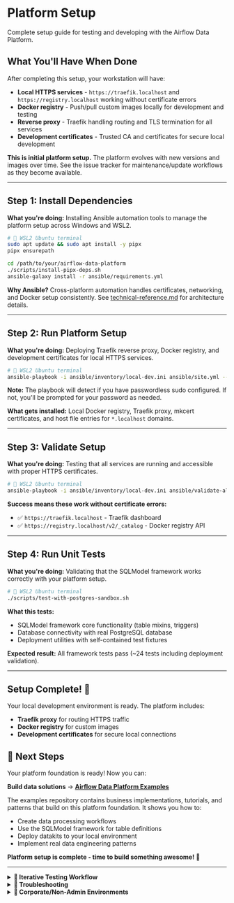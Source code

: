 # Platform Setup

Complete setup guide for testing and developing with the Airflow Data Platform.

## What You'll Have When Done

After completing this setup, your workstation will have:

- **Local HTTPS services** - `https://traefik.localhost` and `https://registry.localhost` working without certificate errors
- **Docker registry** - Push/pull custom images locally for development and testing
- **Reverse proxy** - Traefik handling routing and TLS termination for all services
- **Development certificates** - Trusted CA and certificates for secure local development

**This is initial platform setup.** The platform evolves with new versions and images over time. See the issue tracker for maintenance/update workflows as they become available.

---

## Step 1: Install Dependencies

**What you're doing:** Installing Ansible automation tools to manage the platform setup across Windows and WSL2.

```bash
# 🐧 WSL2 Ubuntu terminal
sudo apt update && sudo apt install -y pipx
pipx ensurepath

cd /path/to/your/airflow-data-platform
./scripts/install-pipx-deps.sh
ansible-galaxy install -r ansible/requirements.yml
```

**Why Ansible?** Cross-platform automation handles certificates, networking, and Docker setup consistently. See [technical-reference.md](technical-reference.md) for architecture details.

---

## Step 2: Run Platform Setup

**What you're doing:** Deploying Traefik reverse proxy, Docker registry, and development certificates for local HTTPS services.

```bash
# 🐧 WSL2 Ubuntu terminal
ansible-playbook -i ansible/inventory/local-dev.ini ansible/site.yml --ask-become-pass
```

**Note:** The playbook will detect if you have passwordless sudo configured. If not, you'll be prompted for your password as needed.

**What gets installed:** Local Docker registry, Traefik proxy, mkcert certificates, and host file entries for `*.localhost` domains.

---

## Step 3: Validate Setup

**What you're doing:** Testing that all services are running and accessible with proper HTTPS certificates.

```bash
# 🐧 WSL2 Ubuntu terminal
ansible-playbook -i ansible/inventory/local-dev.ini ansible/validate-all.yml --ask-become-pass
```

**Success means these work without certificate errors:**
- ✅ `https://traefik.localhost` - Traefik dashboard
- ✅ `https://registry.localhost/v2/_catalog` - Docker registry API

---

## Step 4: Run Unit Tests

**What you're doing:** Validating that the SQLModel framework works correctly with your platform setup.

```bash
# 🐧 WSL2 Ubuntu terminal
./scripts/test-with-postgres-sandbox.sh
```

**What this tests:**
- SQLModel framework core functionality (table mixins, triggers)
- Database connectivity with real PostgreSQL database
- Deployment utilities with self-contained test fixtures

**Expected result:** All framework tests pass (~24 tests including deployment validation).

---

## Setup Complete! 🎉

Your local development environment is ready. The platform includes:
- **Traefik proxy** for routing HTTPS traffic
- **Docker registry** for custom images
- **Development certificates** for secure local connections

## 🚀 Next Steps

Your platform foundation is ready! Now you can:

**Build data solutions** → **[Airflow Data Platform Examples](https://github.com/Troubladore/airflow-data-platform-examples)**

The examples repository contains business implementations, tutorials, and patterns that build on this platform foundation. It shows you how to:
- Create data processing workflows
- Use the SQLModel framework for table definitions
- Deploy datakits to your local environment
- Implement real data engineering patterns

**Platform setup is complete - time to build something awesome!** 🎉

---

<details>
<summary><strong>🧪 Iterative Testing Workflow</strong></summary>

For repeated testing and development cycles:

**Clean environment between tests:**
```bash
./scripts/teardown.sh    # Choose option 1 (keeps certificates for speed)
# Make your changes
ansible-playbook -i ansible/inventory/local-dev.ini ansible/site.yml --ask-become-pass
```

**Quick validation after changes:**
```bash
curl -k https://registry.localhost/v2/_catalog
curl -k https://traefik.localhost/api/http/services
```

**Component-specific teardown:**
```bash
./scripts/teardown-layer2.sh          # Layer 2 components only
./layer3-warehouses/scripts/teardown-layer3.sh  # Layer 3 components only
```
</details>

<details>
<summary><strong>🚨 Troubleshooting</strong></summary>

**"Permission Denied" on Windows tasks**
- Expected for non-admin users
- Manually add to `C:\Windows\System32\drivers\etc\hosts`:
  ```
  127.0.0.1 registry.localhost
  127.0.0.1 traefik.localhost
  ```

**"Docker not found in WSL2"**
- Enable Docker Desktop WSL2 integration: Settings → Resources → WSL Integration
- Restart WSL2: `wsl --shutdown` then reopen terminal

**"Certificate errors" or HTTPS warnings**
- Run `mkcert -install` to trust the local CA
- Check certificates exist: `ls ~/.local/share/certs/`
- Verify hosts file has the required entries

**Services not responding**
- Check containers are running: `docker ps`
- View detailed logs:
  ```bash
  docker compose -f ~/platform-services/traefik/docker-compose.yml logs -f
  ```
- Test manual connectivity:
  ```bash
  curl -k https://registry.localhost/v2/_catalog
  curl -k https://traefik.localhost/api/http/services
  ```

**🚨 CRITICAL: Wrong Docker Compose Configuration**
**Symptom**: HTTPS certificate errors when accessing services, registry logs showing "open /certs/cert.pem: no such file or directory"

**Root Cause**: Using static `prerequisites/traefik-registry/docker-compose.yml` instead of Ansible-generated platform services

**Solution**:
1. Stop incorrect services: `docker compose -f /path/to/airflow-data-platform/prerequisites/traefik-registry/docker-compose.yml down`
2. Use proper platform services: `cd ~/platform-services/traefik && docker compose up -d`
3. Verify: `curl -k https://traefik.localhost` should work

**Prevention**: Always use Ansible-generated services (`~/platform-services/traefik/`) which properly mount WSL2 certificates from `~/.local/share/certs/`. The static prerequisite files are templates only.
</details>

<details>
<summary><strong>🏢 Corporate/Non-Admin Environments</strong></summary>

**What works automatically (no admin needed):**
- Install Scoop package manager
- Install mkcert via Scoop
- Generate and install development certificates
- Deploy all Docker services

**What requires admin (or corporate tools):**
- Updating Windows hosts file

**If Ansible can't update hosts file:**
1. Use your organization's host management tool, OR
2. Manually add as Administrator:
   ```
   127.0.0.1 registry.localhost
   127.0.0.1 traefik.localhost
   ```
3. Re-run validation: `ansible-playbook -i ansible/inventory/local-dev.ini ansible/validate-all.yml --ask-become-pass`

**Tip:** To avoid password prompts entirely, set up passwordless sudo:
```bash
sudo visudo  # Add this line: your_username ALL=(ALL) NOPASSWD:ALL
```
</details>
